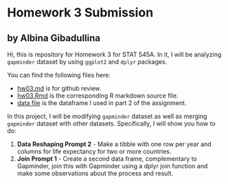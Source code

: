 # Homework 3 Submission
## by Albina Gibadullina

Hi, this is repository for Homework 3 for STAT 545A. In it, I will be analyzing `gapminder` dataset by using `ggplot2` and `dplyr` packages.

You can find the following files here:
- [hw03.md](https://github.com/STAT545-UBC-students/hw03-albina23/blob/master/hw04.md) is for github review.
- [hw03.Rmd](https://github.com/STAT545-UBC-students/hw04-albina23/blob/master/hw04.Rmd) is the corresponding R markdown source file.
- [data file](https://github.com/STAT545-UBC-students/hw04-albina23/blob/master/data%20file/IP2LOCATION-COUNTRY-INFORMATION.CSV) is the dataframe I used in part 2 of the assignment.

In this project, I will be modifying `gapminder` dataset as well as merging `gapminder` dataset with other datasets. Specifically, I will show you how to do: 

1. **Data Reshaping Prompt 2** - Make a tibble with one row per year and columns for life expectancy for two or more countries. 
2. **Join Prompt 1** - Create a second data frame, complementary to Gapminder, join this with Gapminder using a dplyr join function and make some observations about the process and result.